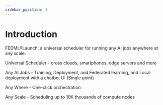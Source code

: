 ```yaml
---
sidebar_position: 1
---
```


# Introduction


FEDML®Launch: a universal scheduler for running any AI jobs anywhere at any scale.


Universal Scheduler - cross clouds, smartphones, edge servers and more

Any AI Jobs  - Training, Deployment, and Federated learning, and Local deployment with a chatbot UI (Single point)

Any Where - One-click orchestration 

Any Scale - Scheduling up to 10K thousands of compute nodes


